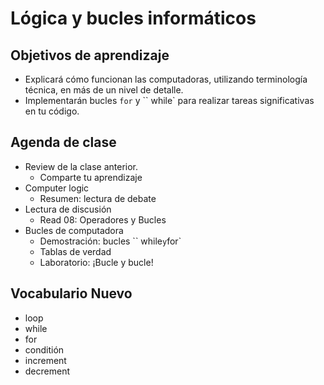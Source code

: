 # Lógica y bucles informáticos

## Objetivos de aprendizaje

- Explicará cómo funcionan las computadoras, utilizando terminología técnica, en más de un nivel de detalle.
- Implementarán bucles `for` y `` while` para realizar tareas significativas en tu código.

## Agenda de clase

- Review de la clase anterior.
   - Comparte tu aprendizaje
- Computer logic
   - Resumen: lectura de debate
- Lectura de discusión
   - Read 08: Operadores y Bucles
- Bucles de computadora
   - Demostración: bucles `` while` y `for`
   - Tablas de verdad
   - Laboratorio: ¡Bucle y bucle!

## Vocabulario Nuevo

- loop
- while
- for
- conditión
- increment
- decrement